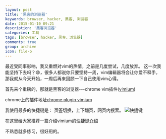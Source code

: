 ```yaml
---
layout: post
title: '黑客的浏览器'
keywords: browser, hacker, 黑客, 浏览器
date: 2015-01-10 09:21
description: '黑客浏览器'
categories: 工具
tags: [browser, hacker, 黑客，浏览器]
comments: true
group: archive
icon: file-o
---
```


最近受同事影响，我又重燃对vim的热情，之前是几度尝试，几度放弃。
这一次我能坚持下去吗？😄，很多人都说你只要坚持一周，vim编辑器将会让你爱不释手，那我就从今天开始，一周后再来回顾一下自己使用vim心得。

首先来个重磅的，那就是黑客的浏览器---chrome vim插件([vimium](https://github.com/philc/vimium))

<!--more-->

chrome上的插件地址[chrome plugin vimium](https://chrome.google.com/webstore/detail/vimium/dbepggeogbaibhgnhhndojpepiihcmeb?hl=en-US)

我使用最多的快捷键是：
页签切换，上下翻页，网页内搜索。
![快捷键](http://www.cppblog.com/images/cppblog_com/deercoder/Vimium-help-graphic.png)

在这里给大家推荐一篇介绍vimium的[快捷键介绍](http://www.cppblog.com/deercoder/archive/2011/10/22/158886.aspx)

不熟悉就多练习，很好用的。
